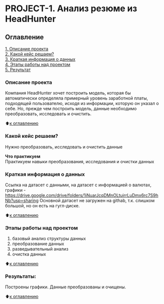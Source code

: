 # PROJECT-1. Анализ резюме из HeadHunter

## Оглавление  
[1. Описание проекта](#Описание-проекта)  
[2. Какой кейс решаем?](#Какой-кейс-решаем)  
[3. Краткая информация о данных](#Краткая-информация-о-данных)  
[4. Этапы работы над проектом](#Этапы-работы-над-проектом)  
[5. Результат](#Результаты)    

### Описание проекта    
Компания HeadHunter хочет построить модель, которая бы автоматически определяла примерный уровень заработной платы, подходящей пользователю, исходя из информации, которую он указал о себе. Но, прежде чем построить модель, данные необходимо преобразовать, исследовать и очистить. 

:arrow_up:[к оглавлению](#Оглавление)


### Какой кейс решаем?    
Нужно преобразовать, исследовать и очистить данные

**Что практикуем**     
Практикуем навыки преобразования, исследования и очистки данных


### Краткая информация о данных
Ссылка на датасет с данными, на датасет с информацией о валютах, графики - https://drive.google.com/drive/folders/1iNuarJcqDMnOLtuirrLuDmx6rc7S9hNb?usp=sharing
Основной датасет не загружен на githab, т.к. слишком большой, но он есть на гугл-диске.
  
:arrow_up:[к оглавлению](#Оглавление)


### Этапы работы над проектом  
1. базовый анализ структуры данных
2. преобразование данных
3. разведывательный анализ
4. очистка данных

:arrow_up:[к оглавлению](#Оглавление)


### Результаты:  
Построены графики. Данные преобразованы и очищены.

:arrow_up:[к оглавлению](#Оглавление)





